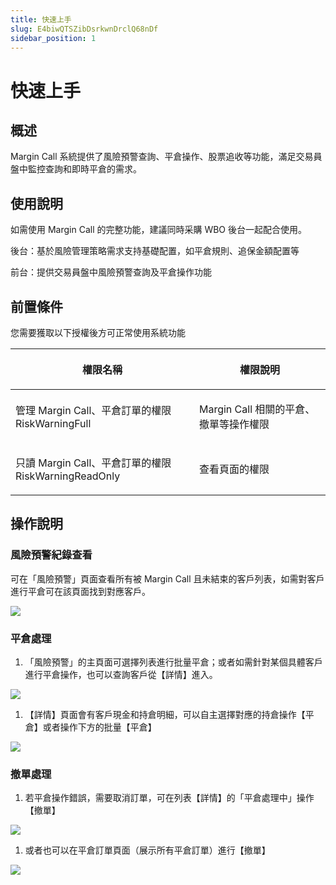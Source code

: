 ```yaml
---
title: 快速上手
slug: E4biwQTSZibDsrkwnDrclQ68nDf
sidebar_position: 1
---
```



# 快速上手

## 概述

Margin Call 系統提供了風險預警查詢、平倉操作、股票追收等功能，滿足交易員盤中監控查詢和即時平倉的需求。

## 使用說明

如需使用 Margin Call 的完整功能，建議同時采購 WBO 後台一起配合使用。

後台：基於風險管理策略需求支持基礎配置，如平倉規則、追保金額配置等

前台：提供交易員盤中風險預警查詢及平倉操作功能

## 前置條件

您需要獲取以下授權後方可正常使用系統功能

<table header_row="1">
<colgroup>
<col width="437"/>
<col width="393"/>
</colgroup>
<thead>
<tr><th><p>權限名稱</p></th><th><p>權限說明</p></th></tr>
</thead>
<tbody>
<tr><td><p>管理 Margin Call、平倉訂單的權限<br/>RiskWarningFull</p></td><td><p>Margin Call 相關的平倉、撤單等操作權限</p></td></tr>
<tr><td><p>只讀 Margin Call、平倉訂單的權限<br/>RiskWarningReadOnly</p></td><td><p>查看頁面的權限</p></td></tr>
</tbody>
</table>

## 操作說明

### 風險預警紀錄查看

可在「風險預警」頁面查看所有被 Margin Call 且未結束的客戶列表，如需對客戶進行平倉可在該頁面找到對應客戶。

<img src="/assets/FaB9ble3zoFyETxhqxfcrOMJnXv.png" src-width="2682" src-height="1670" align="center"/>

### 平倉處理

1. 「風險預警」的主頁面可選擇列表進行批量平倉；或者如需針對某個具體客戶進行平倉操作，也可以查詢客戶從【詳情】進入。

<img src="/assets/Oq3Pb68p1oyP6bx02AycdVvQned.png" src-width="2098" src-height="1276" align="center"/>

1. 【詳情】頁面會有客戶現金和持倉明細，可以自主選擇對應的持倉操作【平倉】或者操作下方的批量【平倉】

<img src="/assets/NH3cbSmj7oEsgjxeecJcG4umn2o.png" src-width="3816" src-height="2008" align="center"/>

### 撤單處理

1. 若平倉操作錯誤，需要取消訂單，可在列表【詳情】的「平倉處理中」操作【撤單】

<img src="/assets/WC3sbiNRfoHWnQxqst6cTwZ0nZe.png" src-width="3812" src-height="2016" align="center"/>

1. 或者也可以在平倉訂單頁面（展示所有平倉訂單）進行【撤單】

<img src="/assets/JEErbejBzola43x5xVKcPLienGg.png" src-width="2676" src-height="1666" align="center"/>

